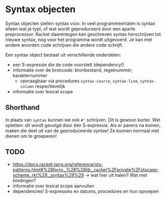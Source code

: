 # Syntax objecten
Syntax objecten stellen syntax voor. In veel programmeertalen is syntax alleen wat je typt, of wat wordt geproduceerd door een aparte preprocessor. Racket daarentegen kan geschreven syntax herschrijven tot nieuwe syntax, nog voor het programma wordt uitgevoerd. Je kan met andere woorden code schrijven die andere code schrijft.

Een syntax object bestaat uit verschillende onderdelen:

- een S-expressie die de code voorstelt (dependency!)
- informatie over de broncode: bronbestand, regelnummer, karakternummer
  - opvraagbaar via procedures `syntax-source`, `syntax-line`, `syntax-column` respectievelijk
- informatie over lexical scope

## Shorthand
In plaats van `syntax` kunnen we ook `#'` schrijven. Dit is gewoon korter. Wel opletten: dit wordt gevolgd door één S-expressie. Als er parens na komen, maken die deel uit van de geproduceerde syntax! Ze kunnen normaal niet dienen om te groeperen!

## TODO
- https://docs.racket-lang.org/reference/stx-patterns.html#%28form._%28%28lib._racket%2Fprivate%2Fstxcase-scheme..rkt%29._syntax%29%29 -> wat hier uit halen? Wat met bindingen?
- informatie over lexical scope aanvullen
- dependencies! S-expressies en datums, procedures en hun oproepen
